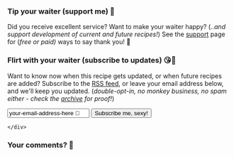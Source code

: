 ### Tip your waiter (support me) 👏

Did you receive excellent service? Want to make your waiter happy? (_..and support development of current and future recipes!_) See the [support](/support/) page for (_free or paid)_ ways to say thank you! 👏

### Flirt with your waiter (subscribe to updates) :kissing_heart::love_letter:

Want to know now when this recipe gets updated, or when future recipes are added? Subscribe to the [RSS feed](https://mastodon.social/@geekcookbook_changes.atom), or leave your email address below, and we'll keep you updated. (*double-opt-in, no monkey business, no spam either - check the [archive](https://us16.campaign-archive.com/home/?u=a1d9cee4402be76497a2baf49&id=10e284530a) for proof!*)

<!-- Begin Mailchimp Signup Form -->
<div id="mailchimp">
<form action="https://funkypenguin.us16.list-manage.com/subscribe/post?u=a1d9cee4402be76497a2baf49&amp;id=10e284530a" method="post" id="mc-embedded-subscribe-form" name="mc-embedded-subscribe-form" class="validate" target="_blank" novalidate>
    <div id="mc_embed_signup_scroll">
	
<div class="mc-field-group">
	<input type="email" value="your-email-address-here 💋" name="EMAIL" class="required email" id="mce-EMAIL" onfocus="if(this.value==this.defaultValue)this.value='';" onblur="if(this.value=='')this.value=this.defaultValue;"> <span align="right"><input type="submit" value="Subscribe me, sexy!" name="subscribe" id="mc-embedded-subscribe" class="button"></span>
</div>
	<div id="mce-responses" class="clear">
		<div class="response" id="mce-error-response" style="display:none"></div>
		<div class="response" id="mce-success-response" style="display:none"></div>
	</div>    <!-- real people should not fill this in and expect good things - do not remove this or risk form bot signups-->
    <div style="position: absolute; left: -5000px;" aria-hidden="true"><input type="text" name="b_a1d9cee4402be76497a2baf49_10e284530a" tabindex="-1" value=""></div>
  
    </div>
</form>
</div>
<!--End mc_embed_signup-->

### Your comments? 💬

